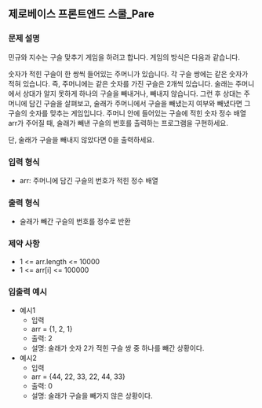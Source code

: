 ## 제로베이스 프론트엔드 스쿨_Pare
### 문제 설명
민규와 지수는 구슬 맞추기 게임을 하려고 합니다. 게임의 방식은 다음과 같습니다.

숫자가 적힌 구슬이 한 쌍씩 들어있는 주머니가 있습니다.
각 구슬 쌍에는 같은 숫자가 적혀 있습니다. 즉, 주머니에는 같은 숫자를 가진 구슬은 2개씩 있습니다.
술래는 주머니에서 상대가 알지 못하게 하나의 구슬을 빼내거나, 빼내지 않습니다.
그런 후 상대는 주머니에 담긴 구슬을 살펴보고, 술래가 주머니에서 구슬을 빼냈는지 여부와 빼냈다면 그 구슬의 숫자를 맞추는 게임입니다.
주머니 안에 들어있는 구슬에 적힌 숫자 정수 배열 arr가 주어질 때, 술래가 빼낸 구슬의 번호를 출력하는 프로그램을 구현하세요.

단, 술래가 구슬을 빼내지 않았다면 0을 출력하세요.

### 입력 형식
* arr: 주머니에 담긴 구슬의 번호가 적힌 정수 배열

### 출력 형식
* 술래가 빼간 구슬의 번호를 정수로 반환

### 제약 사항
* 1 <= arr.length <= 10000
* 1 <= arr[i] <= 100000
### 입출력 예시
* 예시1
  * 입력
  * arr = {1, 2, 1}
  * 출력: 2
  * 설명: 술래가 숫자 2가 적힌 구슬 쌍 중 하나를 빼간 상황이다.
* 예시2
  * 입력
  * arr = {44, 22, 33, 22, 44, 33}
  * 출력: 0
  * 설명: 술래가 구슬을 빼가지 않은 상황이다.